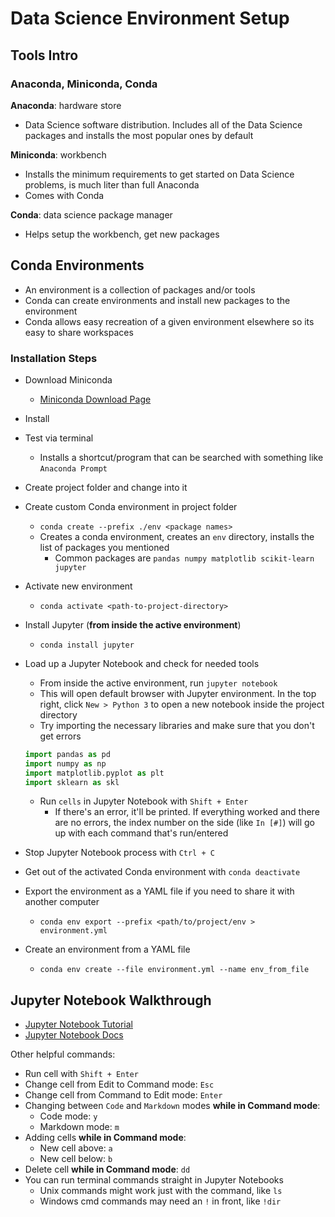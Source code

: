 # Data Science Environment Setup

## Tools Intro

### Anaconda, Miniconda, Conda

**Anaconda**: hardware store
  - Data Science software distribution. Includes all of the Data Science packages and installs the most popular ones by default

**Miniconda**: workbench
  - Installs the minimum requirements to get started on Data Science problems, is much liter than full Anaconda
  - Comes with Conda
  
**Conda**: data science package manager
  - Helps setup the workbench, get new packages

## Conda Environments

- An environment is a collection of packages and/or tools
- Conda can create environments and install new packages to the environment
- Conda allows easy recreation of a given environment elsewhere so its easy to share workspaces

### Installation Steps

- Download Miniconda
  - [Miniconda Download Page](https://docs.conda.io/en/latest/miniconda.html)
- Install
- Test via terminal
  - Installs a shortcut/program that can be searched with something like `Anaconda Prompt`
- Create project folder and change into it
- Create custom Conda environment in project folder
  - `conda create --prefix ./env <package names>`
  - Creates a conda environment, creates an `env` directory, installs the list of packages you mentioned
    - Common packages are `pandas numpy matplotlib scikit-learn jupyter`
- Activate new environment
  - `conda activate <path-to-project-directory>`
- Install Jupyter (**from inside the active environment**)
  - `conda install jupyter`
- Load up a Jupyter Notebook and check for needed tools
  - From inside the active environment, run `jupyter notebook`
  - This will open default browser with Jupyter environment. In the top right, click `New > Python 3` to open a new notebook inside the project directory
  - Try importing the necessary libraries and make sure that you don't get errors

  ```python
  import pandas as pd
  import numpy as np
  import matplotlib.pyplot as plt
  import sklearn as skl
  ```

  - Run `cells` in Jupyter Notebook with `Shift + Enter`
    - If there's an error, it'll be printed. If everything worked and there are no errors, the index number on the side (like `In [#]`) will go up with each command that's run/entered
- Stop Jupyter Notebook process with `Ctrl + C`
- Get out of the activated Conda environment with `conda deactivate`
- Export the environment as a YAML file if you need to share it with another computer
  - `conda env export --prefix <path/to/project/env > environment.yml`
- Create an environment from a YAML file
  - `conda env create --file environment.yml --name env_from_file`

## Jupyter Notebook Walkthrough

- [Jupyter Notebook Tutorial](https://www.dataquest.io/blog/jupyter-notebook-tutorial/)
- [Jupyter Notebook Docs](https://jupyter-notebook.readthedocs.io/en/stable/)

Other helpful commands:

- Run cell with `Shift + Enter`
- Change cell from Edit to Command mode: `Esc`
- Change cell from Command to Edit mode: `Enter`
- Changing between `Code` and `Markdown` modes **while in Command mode**:
  - Code mode: `y`
  - Markdown mode: `m`
- Adding cells **while in Command mode**:
  - New cell above: `a`
  - New cell below: `b`
- Delete cell **while in Command mode**: `dd`
- You can run terminal commands straight in Jupyter Notebooks
  - Unix commands might work just with the command, like `ls`
  - Windows cmd commands may need an `!` in front, like `!dir`
